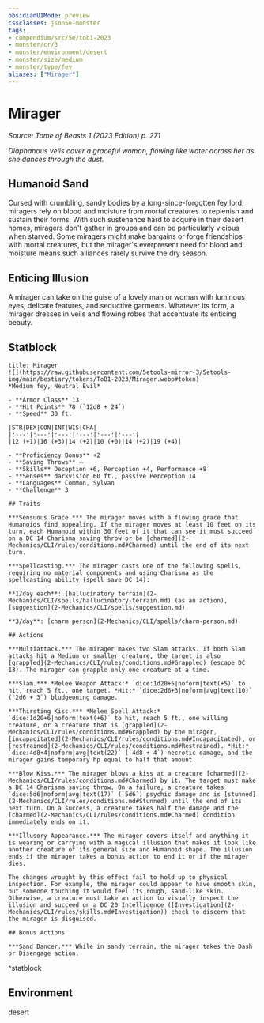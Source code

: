 ```yaml
---
obsidianUIMode: preview
cssclasses: json5e-monster
tags:
- compendium/src/5e/tob1-2023
- monster/cr/3
- monster/environment/desert
- monster/size/medium
- monster/type/fey
aliases: ["Mirager"]
---
```

# Mirager
*Source: Tome of Beasts 1 (2023 Edition) p. 271*  

*Diaphanous veils cover a graceful woman, flowing like water across her as she dances through the dust.*

## Humanoid Sand

Cursed with crumbling, sandy bodies by a long-since-forgotten fey lord, miragers rely on blood and moisture from mortal creatures to replenish and sustain their forms. With such sustenance hard to acquire in their desert homes, miragers don't gather in groups and can be particularly vicious when starved. Some miragers might make bargains or forge friendships with mortal creatures, but the mirager's everpresent need for blood and moisture means such alliances rarely survive the dry season.

## Enticing Illusion

A mirager can take on the guise of a lovely man or woman with luminous eyes, delicate features, and seductive garments. Whatever its form, a mirager dresses in veils and flowing robes that accentuate its enticing beauty.

## Statblock

```ad-statblock
title: Mirager
![](https://raw.githubusercontent.com/5etools-mirror-3/5etools-img/main/bestiary/tokens/ToB1-2023/Mirager.webp#token)
*Medium fey, Neutral Evil*

- **Armor Class** 13
- **Hit Points** 78 (`12d8 + 24`)
- **Speed** 30 ft.

|STR|DEX|CON|INT|WIS|CHA|
|:---:|:---:|:---:|:---:|:---:|:---:|
|12 (+1)|16 (+3)|14 (+2)|10 (+0)|14 (+2)|19 (+4)|

- **Proficiency Bonus** +2
- **Saving Throws** ⏤
- **Skills** Deception +6, Perception +4, Performance +8
- **Senses** darkvision 60 ft., passive Perception 14
- **Languages** Common, Sylvan
- **Challenge** 3

## Traits

***Sensuous Grace.*** The mirager moves with a flowing grace that Humanoids find appealing. If the mirager moves at least 10 feet on its turn, each Humanoid within 30 feet of it that can see it must succeed on a DC 14 Charisma saving throw or be [charmed](2-Mechanics/CLI/rules/conditions.md#Charmed) until the end of its next turn.

***Spellcasting.*** The mirager casts one of the following spells, requiring no material components and using Charisma as the spellcasting ability (spell save DC 14):

**1/day each**: [hallucinatory terrain](2-Mechanics/CLI/spells/hallucinatory-terrain.md) (as an action), [suggestion](2-Mechanics/CLI/spells/suggestion.md)

**3/day**: [charm person](2-Mechanics/CLI/spells/charm-person.md)

## Actions

***Multiattack.*** The mirager makes two Slam attacks. If both Slam attacks hit a Medium or smaller creature, the target is also [grappled](2-Mechanics/CLI/rules/conditions.md#Grappled) (escape DC 13). The mirager can grapple only one creature at a time.

***Slam.*** *Melee Weapon Attack:* `dice:1d20+5|noform|text(+5)` to hit, reach 5 ft., one target. *Hit:* `dice:2d6+3|noform|avg|text(10)` (`2d6 + 3`) bludgeoning damage.

***Thirsting Kiss.*** *Melee Spell Attack:* `dice:1d20+6|noform|text(+6)` to hit, reach 5 ft., one willing creature, or a creature that is [grappled](2-Mechanics/CLI/rules/conditions.md#Grappled) by the mirager, [incapacitated](2-Mechanics/CLI/rules/conditions.md#Incapacitated), or [restrained](2-Mechanics/CLI/rules/conditions.md#Restrained). *Hit:* `dice:4d8+4|noform|avg|text(22)` (`4d8 + 4`) necrotic damage, and the mirager gains temporary hp equal to half that amount.

***Blow Kiss.*** The mirager blows a kiss at a creature [charmed](2-Mechanics/CLI/rules/conditions.md#Charmed) by it. The target must make a DC 14 Charisma saving throw. On a failure, a creature takes `dice:5d6|noform|avg|text(17)` (`5d6`) psychic damage and is [stunned](2-Mechanics/CLI/rules/conditions.md#Stunned) until the end of its next turn. On a success, a creature takes half the damage and the [charmed](2-Mechanics/CLI/rules/conditions.md#Charmed) condition immediately ends on it.

***Illusory Appearance.*** The mirager covers itself and anything it is wearing or carrying with a magical illusion that makes it look like another creature of its general size and Humanoid shape. The illusion ends if the mirager takes a bonus action to end it or if the mirager dies.

The changes wrought by this effect fail to hold up to physical inspection. For example, the mirager could appear to have smooth skin, but someone touching it would feel its rough, sand-like skin. Otherwise, a creature must take an action to visually inspect the illusion and succeed on a DC 20 Intelligence ([Investigation](2-Mechanics/CLI/rules/skills.md#Investigation)) check to discern that the mirager is disguised.

## Bonus Actions

***Sand Dancer.*** While in sandy terrain, the mirager takes the Dash or Disengage action.
```
^statblock

## Environment

desert